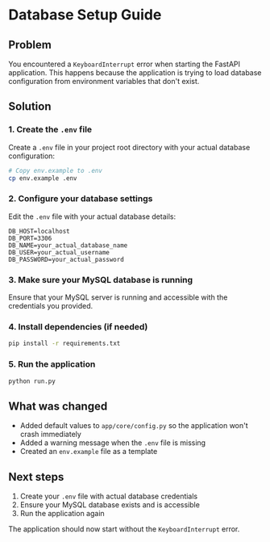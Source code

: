 # Database Setup Guide

## Problem
You encountered a `KeyboardInterrupt` error when starting the FastAPI application. This happens because the application is trying to load database configuration from environment variables that don't exist.

## Solution

### 1. Create the `.env` file
Create a `.env` file in your project root directory with your actual database configuration:

```bash
# Copy env.example to .env
cp env.example .env
```

### 2. Configure your database settings
Edit the `.env` file with your actual database details:

```env
DB_HOST=localhost
DB_PORT=3306
DB_NAME=your_actual_database_name
DB_USER=your_actual_username
DB_PASSWORD=your_actual_password
```

### 3. Make sure your MySQL database is running
Ensure that your MySQL server is running and accessible with the credentials you provided.

### 4. Install dependencies (if needed)
```bash
pip install -r requirements.txt
```

### 5. Run the application
```bash
python run.py
```

## What was changed
- Added default values to `app/core/config.py` so the application won't crash immediately
- Added a warning message when the `.env` file is missing
- Created an `env.example` file as a template

## Next steps
1. Create your `.env` file with actual database credentials
2. Ensure your MySQL database exists and is accessible
3. Run the application again

The application should now start without the `KeyboardInterrupt` error. 